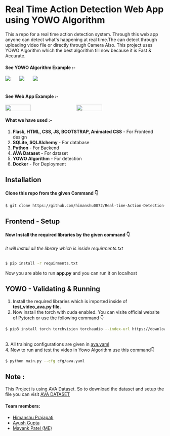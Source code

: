 # Real Time Action Detection Web App using YOWO Algorithm 
<p>This a repo for a real time action detection system. Through this web app anyone can detect what's happening at real time.The can detect through uploading video file or directly through Camera Also. This project uses YOWO Algorithm which the best algorithm till now because it is Fast & Accurate.</p>

#### See YOWO Algorithm Example :- 
<div>
  <img src='/examples/ava1.gif'>&nbsp; &nbsp; &nbsp;&nbsp;
  <img src='/examples/ava3.gif'>&nbsp; &nbsp; &nbsp;&nbsp;
  <img src='/examples/ava4.gif'>
</div>
<br>

#### See Web App Example :- 
<div style="display:flex;">
  <img src='/examples/frontpage.jpg' width=40%>&nbsp; &nbsp; &nbsp;&nbsp;
  <img src='/examples/dashboard.jpg' width="40%">&nbsp; &nbsp; &nbsp;&nbsp;
</div>


#### What we have used :-
<ol>
  <li><b>Flask, HTML, CSS, JS, BOOTSTRAP, Animated CSS</b> - For Frontend design</li>
  <li><b>SQLite, SQLAlchemy</b> - For database</li>
  <li><b>Python</b> - For Backend</li>
  <li><b>AVA Dataset</b> -  For dataset</li>
  <li><b>YOWO Algorithm</b> - For detection</li>
  <li><b>Docker</b> - For Deployment</li>
</ol>

## Installation

#### Clone this repo from the given Command 👇
```sh
$ git clone https://github.com/himanshu0072/Real-time-Action-Detection-using-YOWO
```
## Frontend - Setup 

#### Now Install the required libraries by the given command 👇
###### it will install all the library which is inside requirments.txt
```sh
$ pip install -r requirments.txt
```

Now you are able to run <b>app.py</b> and you can run it on localhost


## YOWO - Validating & Running


1. Install the required libraries which is imported inside of <b>test_video_ava.py file.</b><br>
2. Now install the torch with cuda enabled. You can visite official website of <a href="https://pytorch.org/" target="_blank">Pytorch</a> or use the following command 👇

```sh
$ pip3 install torch torchvision torchaudio --index-url https://download.pytorch.org/whl/cu117
```
<br>
3. All training configurations are given in <a href="https://github.com/himanshu0072/Real-time-Action-Detection-using-YOWO/blob/master/cfg/ava.yaml" target="_blank">ava.yaml</a><br>
4. Now to run and test the video in Yowo Algorithm use this command👇

```sh
$ python main.py --cfg cfg/ava.yaml
```

## Note :
This Project is using AVA Dataset. So to download the dataset and setup the file you can visit <a href="https://github.com/cvdfoundation/ava-dataset" target="_blank">AVA DATASET</a>

#### Team members:
<ul>
  <li>
    <a href="https://github.com/himanshu0072" target="_blank">Himanshu Prajapati</a></li>
  <li>
    <a href="https://github.com/aayushg2002" target="_blank">Ayush Gupta</a></li>
  <li>
     <a href="https://github.com/2002mayank" target="_blank">Mayank Patel (ME)</a>
  </li>
  </ul>
